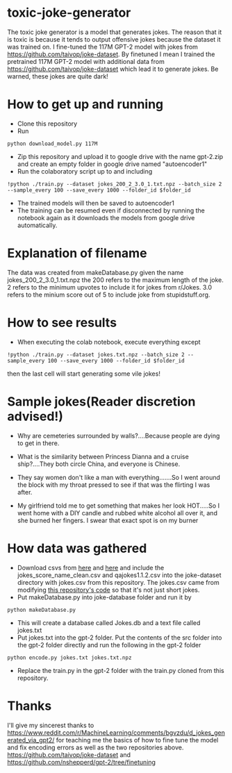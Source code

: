 # toxic-joke-generator
The toxic joke generator is a model that generates jokes. The reason that it is toxic is because it tends to output offensive jokes because the dataset it was trained on.
I fine-tuned the 117M GPT-2 model with jokes from https://github.com/taivop/joke-dataset. By finetuned I mean I trained the pretrained 117M GPT-2 model with additional data from  https://github.com/taivop/joke-dataset which lead it to generate jokes. Be warned, these jokes are quite dark!
# How to get up and running
- Clone this repository
- Run
~~~
python download_model.py 117M
~~~
- Zip this repository and upload it to google drive with the name gpt-2.zip and create an empty folder in google drive named "autoencoder1"
- Run the colaboratory script up to and including 
~~~
!python ./train.py --dataset jokes_200_2_3.0_1.txt.npz --batch_size 2 --sample_every 100 --save_every 1000 --folder_id $folder_id
~~~
- The trained models will then be saved to autoencoder1
- The training can be resumed even if disconnected by running the notebook again as it downloads the models from google drive automatically.
# Explanation of filename
The data was created from makeDatabase.py given the name jokes_200_2_3.0_1.txt.npz
the 200 refers to the maximum length of the joke. 2 refers to the minimum upvotes to include it for jokes from r/Jokes. 3.0 refers to the minium score out of 5 to include joke from stupidstuff.org.
# How to see results
- When executing the colab notebook, execute everything except
~~~
!python ./train.py --dataset jokes.txt.npz --batch_size 2 --sample_every 100 --save_every 1000 --folder_id $folder_id
~~~
then the last cell will start generating some vile jokes!
# Sample jokes(Reader discretion advised!)
- Why are cemeteries surrounded by walls?....Because people are dying to get in there.

- What is the similarity between Princess Dianna and a cruise ship?....They both circle China, and everyone is Chinese.

- They say women don't like a man with everything.......So I went around the block with my throat pressed to see if that was the flirting I was after.

- My girlfriend told me to get something that makes her look HOT.....So I went home with a DIY candle and rubbed white alcohol all over it, and she burned her fingers.  I swear that exact spot is on my burner
# How data was gathered
- Download csvs from [here](https://www.kaggle.com/cuddlefish/reddit-rjokes) and [here](https://www.kaggle.com/bfinan/jokes-question-and-answer) and include the jokes_score_name_clean.csv and qajokes1.1.2.csv into the joke-dataset directory with jokes.csv from this repository. The jokes.csv came from modifying [this repository's code](https://github.com/amoudgl/short-jokes-dataset) so that it's not just short jokes.
- Put makeDatabase.py into joke-database folder and run it by
~~~
python makeDatabase.py
~~~
- This will create a database called Jokes.db and a text file called jokes.txt
- Put jokes.txt into the gpt-2 folder. Put the contents of the src folder into the gpt-2 folder directly and run the following in the gpt-2 folder
~~~
python encode.py jokes.txt jokes.txt.npz
~~~
- Replace the train.py in the gpt-2 folder with the train.py cloned from this repository.
# Thanks
I'll give my sincerest thanks to 
https://www.reddit.com/r/MachineLearning/comments/bgvzdu/d_jokes_generated_via_gpt2/ for teaching me the basics of how to fine tune the model and fix encoding errors as well as the two repositories above.
https://github.com/taivop/joke-dataset
and 
https://github.com/nshepperd/gpt-2/tree/finetuning
